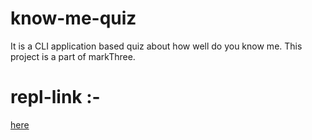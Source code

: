 # know-me-quiz

It is a CLI application based quiz about how well do you know me. This project is a part of markThree.

# repl-link :-

[here](https://replit.com/@imrajat7/PrizeSparseClasslibrary?embed=true#index.js)
